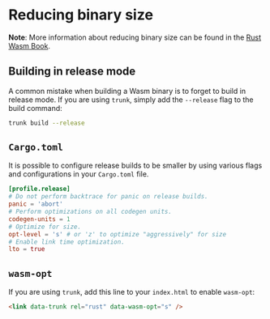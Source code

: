 # Reducing binary size

**Note**: More information about reducing binary size can be found in the
[Rust Wasm Book](https://rustwasm.github.io/book/reference/code-size.html#optimizing-builds-for-code-size).

## Building in release mode

A common mistake when building a Wasm binary is to forget to build in release mode. If you are using
`trunk`, simply add the `--release` flag to the build command:

```bash
trunk build --release
```

## `Cargo.toml`

It is possible to configure release builds to be smaller by using various flags and configurations
in your `Cargo.toml` file.

```toml
[profile.release]
# Do not perform backtrace for panic on release builds.
panic = 'abort'
# Perform optimizations on all codegen units.
codegen-units = 1
# Optimize for size.
opt-level = 's' # or 'z' to optimize "aggressively" for size
# Enable link time optimization.
lto = true
```

## `wasm-opt`

If you are using `trunk`, add this line to your `index.html` to enable `wasm-opt`:

```html
<link data-trunk rel="rust" data-wasm-opt="s" />
```
